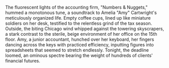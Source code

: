 The fluorescent lights of the accounting firm, "Numbers & Nuggets," hummed a monotonous tune, a soundtrack to Amelia "Amy" Cartwright's meticulously organized life.  Empty coffee cups, lined up like miniature soldiers on her desk, testified to the relentless grind of the tax season.  Outside, the biting Chicago wind whipped against the towering skyscrapers, a stark contrast to the sterile, beige environment of her office on the 15th floor.  Amy, a junior accountant, hunched over her keyboard, her fingers dancing across the keys with practiced efficiency, inputting figures into spreadsheets that seemed to stretch endlessly.  Tonight, the deadline loomed, an ominous spectre bearing the weight of hundreds of clients' financial futures.
